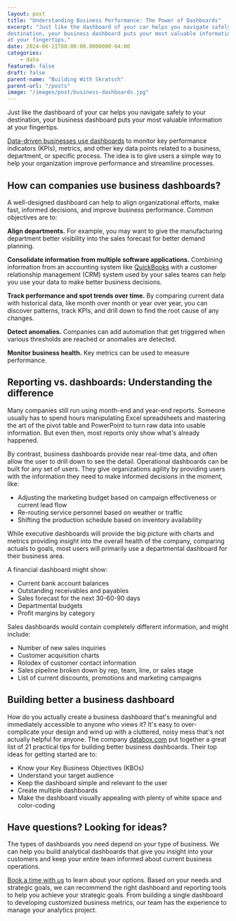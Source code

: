 ```yaml
---
layout: post
title: "Understanding Business Performance: The Power of Dashboards"
excerpt: "Just like the dashboard of your car helps you navigate safely to your
destination, your business dashboard puts your most valuable information
at your fingertips."
date: 2024-06-21T00:00:00.0000000-04:00
categories:
    - data
featured: false
draft: false
parent-name: "Building With Skratsch"
parent-url: "/posts"
image: "/images/post/business-dashboards.jpg"
---
```

Just like the dashboard of your car helps you navigate safely to your
destination, your business dashboard puts your most valuable information
at your fingertips.

[Data-driven businesses use dashboards](/data-services/business-reports-dashboards) to monitor key performance indicators (KPIs), metrics,
and other key data points related to a business, department, or specific
process. The idea is to give users a simple way to help your
organization improve performance and streamline processes.

## How can companies use business dashboards?

A well-designed dashboard can help to align organizational efforts, make
fast, informed decisions, and improve business performance. Common
objectives are to:

**Align departments.** For example, you may want to give the
manufacturing department better visibility into the sales forecast for
better demand planning.

**Consolidate information from multiple software
applications.** Combining information from an accounting system
like [QuickBooks](/software/quickbooks-and-customer-management) with a customer relationship management (CRM) system
used by your sales teams can help you use your data to make better
business decisions.

**Track performance and spot trends over time.** By comparing current
data with historical data, like month over month or year over year, you
can discover patterns, track KPIs, and drill down to find the root cause
of any changes.

**Detect anomalies.** Companies can add automation that get triggered
when various thresholds are reached or anomalies are detected.

**Monitor business health.** Key metrics can be used to measure
performance.

## Reporting vs. dashboards: Understanding the difference

Many companies still run using month-end and year-end reports. Someone
usually has to spend hours manipulating Excel spreadsheets and mastering
the art of the pivot table and PowerPoint to turn raw data into usable
information. But even then, most reports only show what's already
happened.

By contrast, business dashboards provide near real-time data, and often
allow the user to drill down to see the detail. Operational dashboards
can be built for any set of users. They give organizations agility by
providing users with the information they need to make informed
decisions in the moment, like:

-   Adjusting the marketing budget based on campaign effectiveness or
    current lead flow
-   Re-routing service personnel based on weather or traffic
-   Shifting the production schedule based on inventory availability

While executive dashboards will provide the big picture with charts and
metrics providing insight into the overall health of the company,
comparing actuals to goals, most users will primarily use a departmental
dashboard for their business area.

A financial dashboard might show:

-   Current bank account balances
-   Outstanding receivables and payables
-   Sales forecast for the next 30-60-90 days
-   Departmental budgets
-   Profit margins by category

Sales dashboards would contain completely different information, and
might include:

-   Number of new sales inquiries
-   Customer acquisition charts
-   Rolodex of customer contact information
-   Sales pipeline broken down by rep, team, line, or sales stage
-   List of current discounts, promotions and marketing campaigns

## Building better a business dashboard

How do you actually create a business dashboard that's meaningful and
immediately accessible to anyone who views it? It's easy to
over-complicate your design and wind up with a cluttered, noisy mess
that's not actually helpful for anyone. The
company [databox.com](https://databox.com/) put together a great list of 21 practical
tips for building better business dashboards. Their top ideas for
getting started are to:

-   Know your Key Business Objectives (KBOs)
-   Understand your target audience
-   Keep the dashboard simple and relevant to the user
-   Create multiple dashboards
-   Make the dashboard visually appealing with plenty of white space and
    color-coding

## Have questions? Looking for ideas?

The types of dashboards you need depend on your type of business. We can
help you build analytical dashboards that give you insight into your
customers and keep your entire team informed about current business
operations.

[Book a time with us](/contact) to learn about your
options. Based on your needs and strategic goals, we can recommend the
right dashboard and reporting tools to help you achieve your strategic
goals. From building a single dashboard to developing customized
business metrics, our team has the experience to manage your analytics
project.